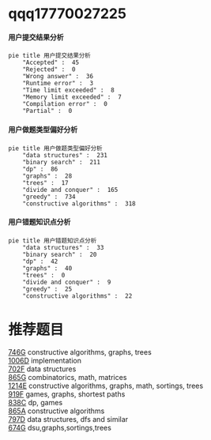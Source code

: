 # qqq17770027225

<!-- tabs:start -->



#### **用户提交结果分析**

```mermaid
pie title 用户提交结果分析
    "Accepted" :  45
    "Rejected" :  0
    "Wrong answer" :  36
    "Runtime error" :  3
    "Time limit exceeded" :  8
    "Memory limit exceeded" :  7
    "Compilation error" :  0
    "Partial" :  0
```

#### **用户做题类型偏好分析**

```mermaid
pie title 用户做题类型偏好分析
    "data structures" :  231
    "binary search" :  211
    "dp" :  86
    "graphs" :  28
    "trees" :  17
    "divide and conquer" :  165
    "greedy" :  734
    "constructive algorithms" :  318
```
#### **用户错题知识点分析**

```mermaid
pie title 用户错题知识点分析
    "data structures" :  33
    "binary search" :  20
    "dp" :  42
    "graphs" :  40
    "trees" :  0
    "divide and conquer" :  9
    "greedy" :  25
    "constructive algorithms" :  22
```



<!-- tabs:end -->
# 推荐题目
[746G](https://codeforces.com/contest/746/problem/G)		constructive algorithms,
                        graphs,
                        trees		  
[1006D](https://codeforces.com/contest/1006/problem/D)		implementation		  
[702F](https://codeforces.com/contest/702/problem/F)		data structures		  
[865G](https://codeforces.com/contest/865/problem/G)		combinatorics,
                        math,
                        matrices		  
[1214E](https://codeforces.com/contest/1214/problem/E)		constructive algorithms,
                        graphs,
                        math,
                        sortings,
                        trees		  
[919F](https://codeforces.com/contest/919/problem/F)		games,
                        graphs,
                        shortest paths		  
[838C](https://codeforces.com/contest/838/problem/C)		dp,
                        games		  
[865A](https://codeforces.com/contest/865/problem/A)		constructive algorithms		  
[797D](https://codeforces.com/contest/797/problem/D)		data structures,
                        dfs and similar		  
[674G](https://codeforces.com/contest/674/problem/G)		dsu,graphs,sortings,trees		  
